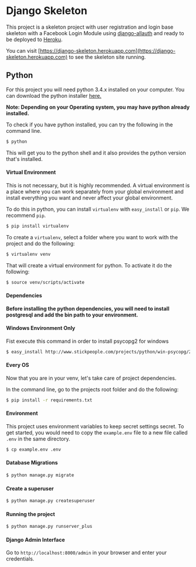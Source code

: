 # Django Skeleton
This project is a skeleton project with user registration and login base skeleton
with a Facebook Login Module using [django-allauth](http://django-allauth.readthedocs.org/en/latest/)
and ready to be deployed to [Heroku](https://heroku.com).

You can visit [https://django-skeleton.herokuapp.com](https://django-skeleton.herokuapp.com) to see the skeleton site running.

## Python

For this project you will need python 3.4.x installed on your computer.
You can download the python installer [here.](https://www.python.org/downloads/)

**Note: Depending on your Operating system, you may have python already installed.**

To check if you have python installed, you can try the following in the command line.

```bash
$ python
```

This will get you to the python shell and it also provides the python version that's installed.

#### Virtual Environment

This is not necessary, but it is highly recommended. A virtual environment is a place where
you can work separately from your global environment and install everything you want and never
affect your global environment.

To do this in python, you can install `virtualenv` with `easy_install` or `pip`. We recommend `pip`.

```bash
$ pip install virtualenv
```

To create a `virtualenv`, select a folder where you want to work with the project and do the following:
 
 ```bash
 $ virtualenv venv
 ```

 That will create a virtual environment for python. To activate it do the following:

 ```bash
 $ source venv/scripts/activate
 ```

#### Dependencies

**Before installing the python dependencies, you will need to install postgresql
 and add the bin path to your environment.**

#### Windows Environment Only

 Fist execute this command in order to install psycopg2 for windows

 ```bash
 $ easy_install http://www.stickpeople.com/projects/python/win-psycopg/2.6.1/psycopg2-2.6.1.win32-py3.4-pg9.4.4-release.exe
 ```

#### Every OS
 Now that you are in your venv, let's take care of project dependencies.

 In the command line, go to the projects root folder and do the following:

 ```bash
 $ pip install -r requirements.txt
 ```

#### Environment

 This project uses environment variables to keep secret settings secret. To get started, you would need to copy the `example.env` file to a new file called `.env` in the same directory.

 ```bash
 $ cp example.env .env
 ```

#### Database Migrations

 ```bash
 $ python manage.py migrate
 ```

#### Create a superuser

 ```bash
 $ python manage.py createsuperuser
 ```

#### Running the project

 ```bash
 $ python manage.py runserver_plus
 ```

#### Django Admin Interface

 Go to `http://localhost:8000/admin` in your browser and enter your credentials.
